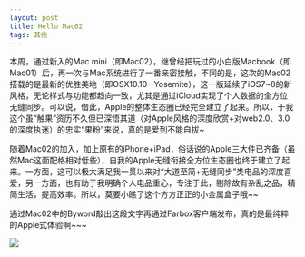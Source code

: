 ```yaml
---
layout: post
title: Hello Mac02
tags: 其他
---
```


本周，通过新入的Mac mini（即Mac02），继曾经把玩过的小白版Macbook（即Mac01）后，再一次与Mac系统进行了一番亲密接触，不同的是，这次的Mac02搭载的是最新的优胜美地（即OSX10.10--Yosemite），这一版延续了iOS7~8的新风格，无论样式与功能都趋向一致，尤其是通过iCloud实现了个人数据的全方位无缝同步。可以说，借此，Apple的整体生态圈已经完全建立了起来。所以，于我这个虽“触果”资历不久但已深悟其道（对Apple风格的深度欣赏+对web2.0、3.0的深度执迷）的忠实“果粉”来说，真的是爱到不能自拔~

随着Mac02的加入，加上原有的iPhone+iPad，俗话说的Apple三大件已齐备（虽然Mac这面配格相对低些），自我的Apple无缝衔接全方位生态圈也终于建立了起来。一方面，这可以极大满足我一贯以来对“大道至简+无缝同步”类电品的深度喜爱，另一方面，也有助于我明确个人电品重心，专注于此，剔除故有杂乱之品，精简生活，提高效率。所以，莫要小瞧了这个方方正正的小金属盒子哦~~

通过Mac02中的Byword敲出这段文字再通过Farbox客户端发布，真的是最纯粹的Apple式体验啊~~~

![](http://image.cpxxpc.com/mac02.jpg-700)

